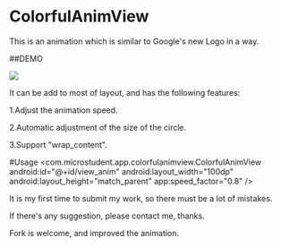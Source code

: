 # ColorfulAnimView
This is an animation which is similar to Google's new Logo in a way.

##DEMO

![](http://pan.plyz.net/d.asp?u=906443026&p=1.gif)

It can be add to most of layout, and has the following features:

1.Adjust the animation speed.

2.Automatic adjustment of the size of the circle.

3.Support "wrap_content".

#Usage
      <com.microstudent.app.colorfulanimview.ColorfulAnimView
          android:id="@+id/view_anim"
          android:layout_width="100dp"
          android:layout_height="match_parent"
          app:speed_factor="0.8"
          />
          
It is my first time to submit my work, so there must be a lot of mistakes.

If there's any suggestion, please contact me, thanks.

Fork is welcome, and improved the animation.
  
